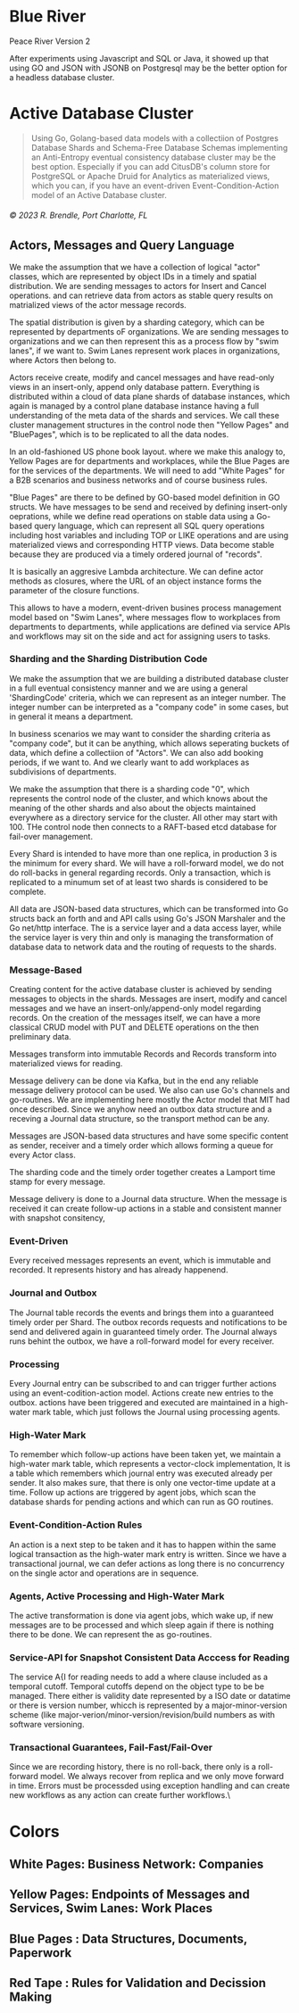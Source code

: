 # Blue River

Peace River Version 2

After experiments using Javascript and SQL or Java, it showed up that using GO and JSON with JSONB on Postgresql may be the better option for a headless database cluster. 

# Active Database Cluster

> Using Go, Golang-based data models with a collectiion of Postgres Database Shards and Schema-Free Database Schemas implementing an Anti-Entropy eventual consistency database cluster may be the best option. Especially if you can add CitusDB's column store for PostgreSQL or Apache Druid for Analytics as materialized views, which you can, if you have an event-driven Event-Condition-Action model of an Active Database cluster.  

###### &copy; 2023 R. Brendle, Port Charlotte, FL
  
## Actors, Messages and Query Language
We make the assumption that we have a collection of logical "actor" classes, which are represented by object IDs in a timely and spatial distribution. We are sending messages to actors for Insert and Cancel operations. and can retrieve data from actors as stable query results on matrialized views of the actor message records.

The spatial distribution is given by a sharding category, which can be represented by departments oF organizations. We are sending messages to organizations and we can then represent this as a process flow by "swim lanes", if we want to. Swim Lanes represent work places in organizations, where Actors then belong to.

Actors receive create, modify and cancel messages and have read-only views in an insert-only, append only database pattern. Everything is distributed within a cloud of data plane shards of database instances, which again is managed by a control plane database instance having a full understanding of the meta data of the shards and services. We call these cluster management structures in the control node then "Yellow Pages" and "BluePages", which is to be replicated to all the data nodes.

In an old-fashioned US phone book layout. where we make this analogy to,  Yellow Pages are for departments and workplaces, while the Blue Pages are for the services of the departments. We will need to add "White Pages" for a B2B scenarios and business networks and of course business rules.

"Blue Pages" are there to be defined by GO-based model definition in GO structs. We have messages to be send and received by defining insert-only oeprations, while we define read operations on stable data using a Go-based query language, which can represent all SQL query operations including host variables and including TOP or LIKE operations and are using materialized views and corresponding HTTP views. Data become stable because they are produced via a timely ordered journal of "records".

It is basically an aggresive Lambda architecture. We can define actor methods as closures, where the URL of an object instance forms the parameter of the closure functions.

This allows to have a modern, event-driven busines process management model based on "Swim Lanes", where messages flow to workplaces from departments to departments, while applications are defined via service APIs and workflows may sit on the side and act for assigning users to tasks.

### Sharding and the Sharding Distribution Code

We make the assumption that we are building a distributed database cluster in a full eventual consistency manner and we are using a general 'ShardingCode' criteria, which we can represent as an integer number. The integer number can be interpreted as a "company code" in some cases, but in general it means a department.

In business scenarios we may want to consider the sharding criteria as "company code", but it can be anything, which allows seperating buckets of data, which define a collectiion of "Actors". We can also add booking periods, if we want to. And we clearly want to add workplaces as subdivisions of departments.

We make the assumption that there is a sharding code "0", which represents the control node of the cluster, and which knows about the meaning of the other shards and also about the objects maintained everywhere as a directory service for the cluster. All other may start with 100. THe control node then connects to a RAFT-based etcd database for fail-over management.

Every Shard is intended to have more than one replica, in production 3 is the minimum for every shard. We will have a roll-forward model, we do not do roll-backs in general regarding records. Only a transaction, which is replicated to a minumum set of at least two shards is considered to be complete.

All data are JSON-based data structures, which can be transformed into Go structs back an forth and and  API calls using Go's JSON Marshaler and the Go net/http interface. The is a service layer and a data access layer, while the service layer is very thin and only is managing the transformation of database data to network data and the routing of requests to the shards.

### Message-Based

Creating content for the active database cluster is achieved by sending messages to objects in the shards. Messages are insert, modify and cancel messages and we have an insert-only/append-only model regarding records. On the creation of the messages itself, we can have a more classical CRUD model with PUT and DELETE operations on the then preliminary data.

Messages transform into immutable Records and Records transform into materialized views for reading. 

Message delivery can be done via Kafka, but in the end any reliable message delivery protocol can be used.  We also can use Go's channels and go-routines. We are implementing here mostly the Actor model that MIT had once described. Since we anyhow need an outbox data structure and a receving a Journal data structure, so the transport method can be any.

Messages are JSON-based data structures and have some specific content as sender, receiver and a timely order which allows forming a queue for every Actor class.

The sharding code and the timely order together creates a Lamport time stamp for every message.

Message delivery is done to a Journal data structure. When the message is received it can create follow-up actions in a stable and consistent manner with snapshot consitency,


### Event-Driven

Every received messages represents an event, which is immutable and recorded. It represents history and has already happenend.

### Journal and Outbox

The Journal table records the events and brings them into a guaranteed timely order per Shard. The outbox records requests and notifications to be send and delivered again in guaranteed timely order. The Journal always runs behint the outbox, we have a roll-forward model for every receiver.

### Processing
Every Journal entry can be subscribed to and can trigger further actions using an event-codition-action model. Actions create new entries to the outbox.  actions have been triggered and executed are maintained in a high-water mark table, which just follows the Journal using processing agents.

### High-Water Mark
To remember which follow-up actions have been taken yet, we maintain a high-water mark table, which represents a vector-clock implementation, It is a table which remembers which journal entry was executed already per sender.  It also makes sure, that there is only one vector-time update at a time. Follow up actions are triggered by agent jobs, which scan the database shards for pending actions and which can run as GO routines.

### Event-Condition-Action Rules

An action is a next step to be taken and it has to happen within the same logical transaction as the high-water mark entry is written. Since we have a transactional journal, we can defer actions as long there is no concurrency on the single actor and operations are in sequence.

### Agents, Active Processing and High-Water Mark
The active transformation is done via agent jobs, which wake up, if new messages are to be processed and which sleep again if there is nothing there to be done. We can represent the as go-routines.

### Service-API for Snapshot Consistent Data Acccess for Reading
The service A{I for reading needs to add a where clause included as a temporal cutoff. Temporal cutoffs depend on the object type to be be managed. There either is validity date represented by a ISO date or datatime or there is version number, whicch is represented by a major-minor-version scheme (like major-verion/minor-version/revision/build numbers as with software versioning.

### Transactional Guarantees, Fail-Fast/Fail-Over
Since we are recording history, there is no roll-back, there only is a roll-forward model. We always recover from replica and we only move forward in time.
Errors must be processded using exception handling and can create new workflows as any action can create further workflows.\

# Colors
## White Pages: Business Network: Companies
## Yellow Pages: Endpoints of Messages and Services, Swim Lanes: Work Places
## Blue Pages : Data Structures, Documents, Paperwork
## Red Tape : Rules for Validation and Decission Making

> 

